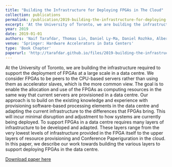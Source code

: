 ```yaml
---
title: "Building the Infrastructure for Deploying FPGAs in The Cloud"
collection: publications
permalink: /publication/2019-building-the-infrastructure-for-deploying-fpgas-in-the-cloud
excerpt: 'At the University of Toronto, we are building the infrastructure required to support the deployment of FPGAs at a large scale in a data centre. We consider FPGAs to be peers to the CPU-based servers rather than using them as accelerator slaves, which is the more common view. The goal is to enable the allocation and use of the FPGAs as computing resources in the same way that current servers are provisioned in a data centre...'
year: 2019
date: 2019-01-01
authors: 'Naif Tarafdar, Thomas Lin, Daniel Ly-Ma, Daniel Rozhko, Alberto Leon-Garcia, Paul Chow'
venue: 'Springer: Hardware Accelerators in Data Centers'
type: 'Book Chapter'
paperurl: 'http://tarafdar.github.io/files/2019-building-the-infrastructure-for-deploying-fpgas-in-the-cloud.pdf'
---
```


At the University of Toronto, we are building the infrastructure required to support the deployment of FPGAs at a large scale in a data centre. We consider FPGAs to be peers to the CPU-based servers rather than using them as accelerator slaves, which is the more common view. The goal is to enable the allocation and use of the FPGAs as computing resources in the same way that current servers are provisioned in a data centre. Our approach is to build on the existing knowledge and experience with provisioning software-based processing elements in the data centre and adapting the current infrastructure to the differences that FPGAs bring. This will incur minimal disruption and adjustment to how systems are currently being deployed. To support FPGAs in a data centre requires many layers of infrastructure to be developed and adapted. These layers range from the very lowest levels of infrastructure provided in the FPGA itself to the upper layers of resource provisioning and Conference Paperiguration in the cloud. In this paper, we describe our work towards building the various layers to support deploying FPGAs in the data centre.





[Download paper here](http://tarafdar.github.io/files/2019-building-the-infrastructure-for-deploying-fpgas-in-the-cloud.pdf)

